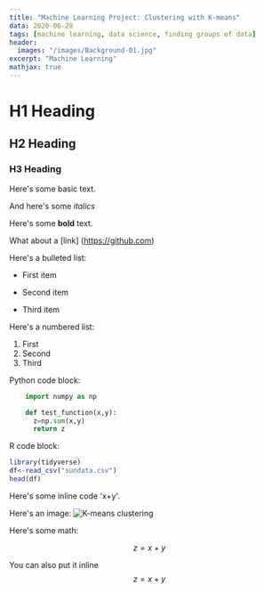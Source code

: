 ```yaml
---
title: "Machine Learning Project: Clustering with K-means"
data: 2020-06-28
tags: [machine learning, data science, finding groups of data]
header:
  images: "/images/Background-01.jpg"
excerpt: "Machine Learning"
mathjax: true
---
```


# H1 Heading

## H2 Heading

### H3 Heading


Here's some basic text.

And here's some *italics*

Here's some **bold** text.

What about a [link] (https://github.com)

Here's a bulleted list:
* First item
+ Second item
- Third item

Here's a numbered list:
1. First
2. Second
3. Third

Python code block:
```python
    import numpy as np

    def test_function(x,y):
      z=np.sum(x,y)
      return z
```

R code block:
```r
library(tidyverse)
df<-read_csv("sundata.csv")
head(df)
```

Here's some inline code 'x+y'.

Here's an image:
<img src="{{ site.url }}{{ site.baseurl }}/images/Background-02.png" alt="K-means clustering">

Here's some math:

$$z=x+y$$

You can also put it inline $$z=x+y$$
